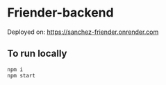 # Friender-backend

Deployed on: https://sanchez-friender.onrender.com

## To run locally  
`npm i`  
`npm start` 
